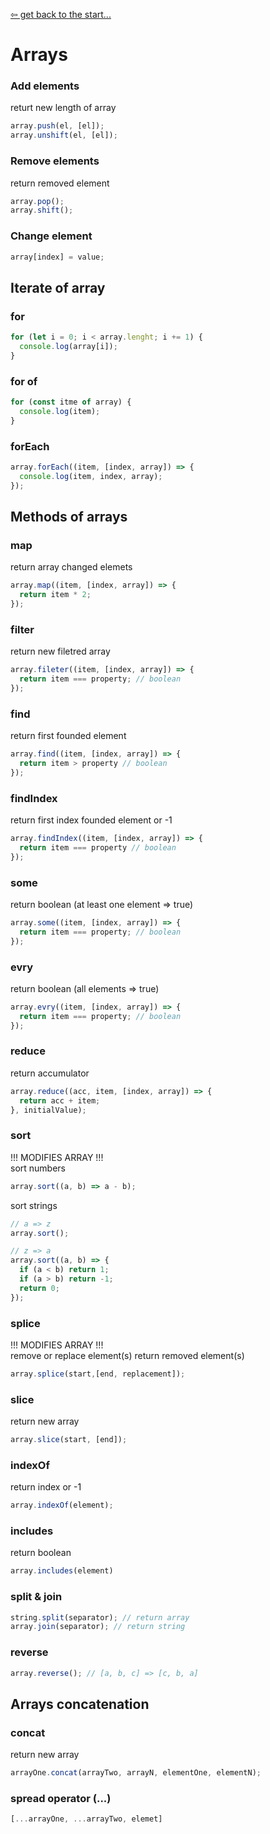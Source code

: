 [&#8678; get back to the start...](./readme.md)
# Arrays

### Add elements
returt new length of array
```js
array.push(el, [el]);
array.unshift(el, [el]);
```

### Remove elements
return removed element
```js
array.pop();
array.shift();
```

### Change element
```js
array[index] = value;
```

## Iterate of array

### for
```js
for (let i = 0; i < array.lenght; i += 1) {
  console.log(array[i]);
}
```

### for of
```js
for (const itme of array) {
  console.log(item);
}
```

### forEach
```js
array.forEach((item, [index, array]) => {
  console.log(item, index, array);
});
```

## Methods of arrays
### map
return array changed elemets
```js
array.map((item, [index, array]) => {
  return item * 2;
});
```

### filter
return new filetred array
```js
array.fileter((item, [index, array]) => {
  return item === property; // boolean
});
```

### find
return first founded element
```js
array.find((item, [index, array]) => {
  return item > property // boolean
});
```

### findIndex
return first index founded element or -1
```js
array.findIndex((item, [index, array]) => {
  return item === property // boolean
});
```

### some 
return boolean (at least one element => true)
```js
array.some((item, [index, array]) => {
  return item === property; // boolean
});
```

### evry 
return boolean (all elements => true)
```js
array.evry((item, [index, array]) => {
  return item === property; // boolean
});
```

### reduce
return accumulator
```js
array.reduce((acc, item, [index, array]) => {
  return acc + item;
}, initialValue);
```

### sort
!!! MODIFIES ARRAY !!!  
sort numbers
```js
array.sort((a, b) => a - b);
```

sort strings
```js
// a => z
array.sort();
```
```js
// z => a
array.sort((a, b) => {
  if (a < b) return 1;
  if (a > b) return -1;
  return 0;
});
```
### splice
!!! MODIFIES ARRAY !!!  
remove or replace element(s) return removed element(s)
```js
array.splice(start,[end, replacement]);
```

### slice
return new array
```js
array.slice(start, [end]);
```

### indexOf
return index or -1
```js
array.indexOf(element);
```

### includes
return boolean
```js
array.includes(element)
```

### split & join
```js
string.split(separator); // return array
array.join(separator); // return string
```

### reverse
```js
array.reverse(); // [a, b, c] => [c, b, a]
```

## Arrays concatenation

### concat
return new array
```js
arrayOne.concat(arrayTwo, arrayN, elementOne, elementN);
```

### spread operator (...)
```js
[...arrayOne, ...arrayTwo, elemet]
```
